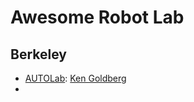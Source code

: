 # Awesome Robot Lab

##  Berkeley

- [ AUTOLab](https://autolab.berkeley.edu/): [Ken Goldberg](https://scholar.google.com/citations?user=8fztli4AAAAJ&hl=en)
- 

